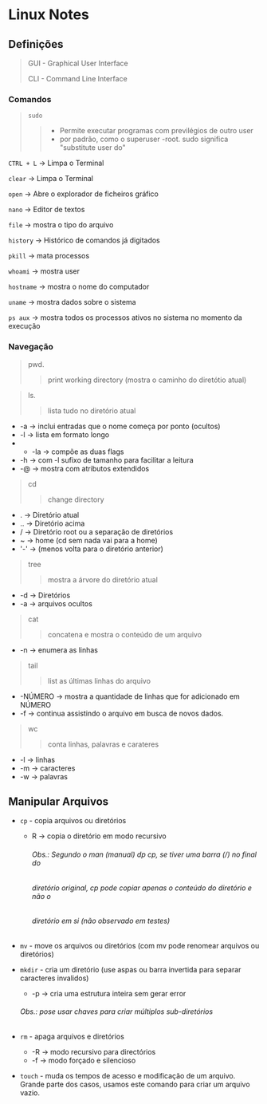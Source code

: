 # Linux Notes 
## Definições
> GUI - Graphical User Interface 
>
> CLI - Command Line Interface

### **Comandos**
> `sudo`
>> - Permite executar programas com previlégios de outro user
>> - por padrão, como o superuser -root. sudo significa "substitute user do"

`CTRL + L` -> Limpa o Terminal 

`clear` -> Limpa o Terminal  

`open` -> Abre o explorador de ficheiros gráfico 

`nano` -> Editor de textos

`file` -> mostra o tipo do arquivo

`history` -> Histórico de comandos já digitados 

`pkill` -> mata processos

`whoami` -> mostra user

`hostname` -> mostra o nome do computador

`uname` -> mostra dados sobre o sistema

`ps aux` -> mostra todos os processos ativos no sistema no momento da execução

### Navegação
> pwd.
>> print working directory (mostra o caminho do diretótio atual)

> ls.
>> lista tudo no diretório atual 
- -a -> inclui entradas que o nome começa por ponto (ocultos)
- -l -> lista em formato longo
- - -la -> compõe as duas flags 
- -h -> com -l sufixo de tamanho para facilitar a leitura
- -@ -> mostra com atributos extendidos
> cd
>> change directory 
- . -> Diretório atual
- .. -> Diretório acima
- / -> Diretório root ou a separação de diretórios
- ~ -> home (cd sem nada vai para a home)
- '-' -> (menos volta para o diretório anterior)
> tree
>> mostra a árvore do diretório atual 
- -d -> Diretórios
- -a -> arquivos ocultos
> cat
>> concatena e mostra o conteúdo de um arquivo
- -n -> enumera as linhas
> tail
>> list as últimas linhas do arquivo
- -NÚMERO -> mostra a quantidade de linhas que for adicionado em NÚMERO
- -f -> continua assistindo o arquivo em busca de novos dados.
> wc
>> conta linhas, palavras e carateres
- -l -> linhas
- -m -> caracteres
- -w -> palavras
## Manipular Arquivos
- `cp` - copia arquivos ou diretórios
  - R -> copia o diretório em modo recursivo
    ###### Obs.: Segundo o man (manual) dp cp, se tiver uma barra (/) no final do
    ###### diretório original, cp pode copiar apenas o conteúdo do diretório e não o
    ###### diretório em si (não observado em testes)
- `mv` - move os arquivos ou diretórios (com mv pode renomear arquivos ou diretórios)

- `mkdir` - cria um diretório (use aspas ou barra invertida para separar caracteres     invalidos)
    - -p -> cria uma estrutura inteira sem gerar error
    ###### Obs.: pose usar chaves para criar múltiplos sub-diretórios
- `rm` - apaga arquivos e diretórios
    - -R -> modo recursivo para directórios
    - -f -> modo forçado e silencioso
- `touch` - muda os tempos de acesso e modificação de um arquivo. Grande parte dos casos, usamos este comando para criar um arquivo vazio.
                    


